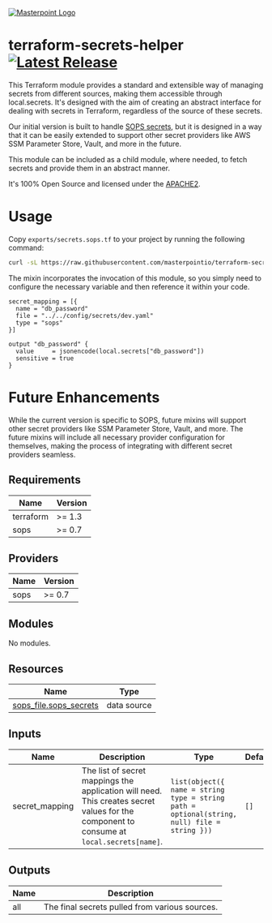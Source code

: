 [![Masterpoint Logo](https://i.imgur.com/RDLnuQO.png)](https://masterpoint.io)

# terraform-secrets-helper [![Latest Release](https://img.shields.io/github/release/masterpointio/terraform-secrets-helper.svg)](https://github.com/masterpointio/terraform-secrets-helper/releases/latest)

This Terraform module provides a standard and extensible way of managing secrets from different sources, making them accessible through local.secrets. It's designed with the aim of creating an abstract interface for dealing with secrets in Terraform, regardless of the source of these secrets.

Our initial version is built to handle [SOPS secrets](https://github.com/getsops/sops), but it is designed in a way that it can be easily extended to support other secret providers like AWS SSM Parameter Store, Vault, and more in the future.

This module can be included as a child module, where needed, to fetch secrets and provide them in an abstract manner.

It's 100% Open Source and licensed under the [APACHE2](LICENSE).

# Usage

Copy `exports/secrets.sops.tf` to your project by running the following command:

```sh
curl -sL https://raw.githubusercontent.com/masterpointio/terraform-secrets-helper/main/exports/exports/secrets.sops.tf -o exports/secrets.sops.tf
```

The mixin incorporates the invocation of this module, so you simply need to configure the necessary variable and then reference it within your code.

```hcl
secret_mapping = [{
  name = "db_password"
  file = "../../config/secrets/dev.yaml"
  type = "sops"
}]

output "db_password" {
  value     = jsonencode(local.secrets["db_password"])
  sensitive = true
}
```

# Future Enhancements

While the current version is specific to SOPS, future mixins will support other secret providers like SSM Parameter Store, Vault, and more. The future mixins will include all necessary provider configuration for themselves, making the process of integrating with different secret providers seamless.

<!-- BEGINNING OF PRE-COMMIT-TERRAFORM DOCS HOOK -->

## Requirements

| Name      | Version |
| --------- | ------- |
| terraform | >= 1.3  |
| sops      | >= 0.7  |

## Providers

| Name | Version |
| ---- | ------- |
| sops | >= 0.7  |

## Modules

No modules.

## Resources

| Name                                                                                                          | Type        |
| ------------------------------------------------------------------------------------------------------------- | ----------- |
| [sops_file.sops_secrets](https://registry.terraform.io/providers/carlpett/sops/latest/docs/data-sources/file) | data source |

## Inputs

| Name           | Description                                                                                                                              | Type                                                                                        | Default | Required |
| -------------- | ---------------------------------------------------------------------------------------------------------------------------------------- | ------------------------------------------------------------------------------------------- | ------- | :------: |
| secret_mapping | The list of secret mappings the application will need. This creates secret values for the component to consume at `local.secrets[name]`. | `list(object({ name = string type = string path = optional(string, null) file = string }))` | `[]`    |    no    |

## Outputs

| Name | Description                                    |
| ---- | ---------------------------------------------- |
| all  | The final secrets pulled from various sources. |

<!-- END OF PRE-COMMIT-TERRAFORM DOCS HOOK -->
